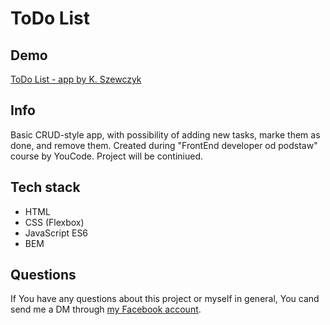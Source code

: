# ToDo List

## Demo 
[ToDo List - app by K. Szewczyk](https://kamilszewczyk0.github.io/todoList/)

## Info
Basic CRUD-style app, with possibility of adding new tasks, marke them as done, and remove them. Created during "FrontEnd developer od podstaw" course by YouCode. Project will be continiued.

## Tech stack
* HTML
* CSS (Flexbox)
* JavaScript ES6
* BEM

## Questions
If You have any questions about this project or myself in general, You cand send me a DM through [my Facebook account](https://www.facebook.com/kamil.szewczyk.961/).